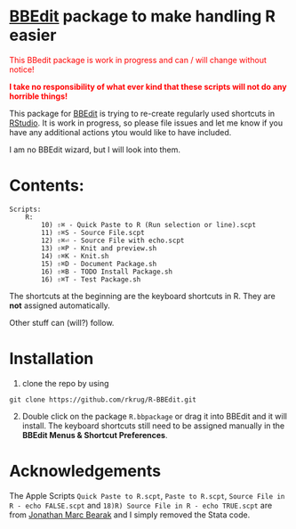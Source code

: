 # [BBEdit](https://www.barebones.com/products/bbedit/index.html) package to make handling R easier
 
<span style="color:red">This BBedit package is work in progress and can / will change without notice!</span>

**<span style="color:red">I take no responsibility of what ever kind that these scripts will not do any horrible things!</span>**

This package for [BBEdit](https://www.barebones.com/products/bbedit/index.html) is trying to re-create regularly used shortcuts in [RStudio](https://www.rstudio.com/products/rstudio/). It is work in progress, so please file issues and let me know if you have any additional actions ytou would like to have included.

I am no BBEdit wizard, but I will look into them.

# Contents:

```
Scripts:
	R:
		10) ⇧⌘ - Quick Paste to R (Run selection or line).scpt
		11) ⇧⌘S - Source File.scpt
		12) ⇧⌘⏎ - Source File with echo.scpt
		13) ⇧⌘P - Knit and preview.sh
		14) ⇧⌘K - Knit.sh
		15) ⇧⌘D - Document Package.sh
		16) ⇧⌘B - TODO Install Package.sh
		16) ⇧⌘T - Test Package.sh
```

The shortcuts at the beginning are the keyboard shortcuts in R. They are **not** assigned automatically.
 
Other stuff can (will?) follow.
 
# Installation

1) clone the repo by using  

```
git clone https://github.com/rkrug/R-BBEdit.git
```



2) Double click on the package `R.bbpackage` or drag it into BBEdit and it will install. The keyboard shortcuts still need to be assigned manually in the **BBEdit Menus & Shortcut Preferences**.

# Acknowledgements
The Apple Scripts  `Quick Paste to R.scpt`, `Paste to R.scpt`, `Source File in R - echo FALSE.scpt` and `18)R) Source File in R - echo TRUE.scpt` are from [Jonathan Marc Bearak](https://bearak.org/code/text/index.html) and I simply removed the Stata code.

